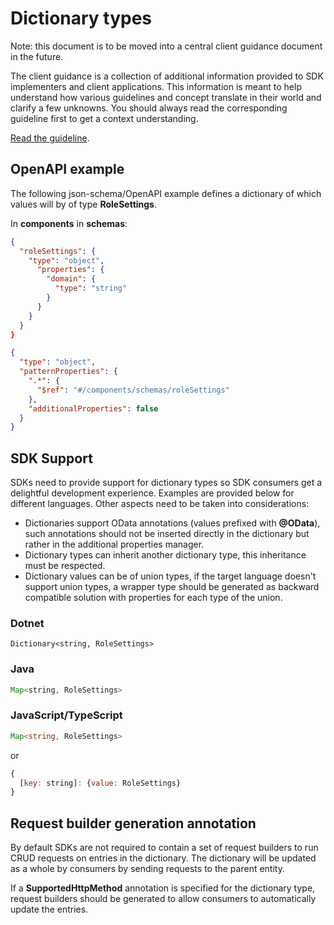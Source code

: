 # Dictionary types

Note: this document is to be moved into a central client guidance document in the future.

The client guidance is a collection of additional information provided to SDK implementers and client applications. This information is meant to help understand how various guidelines and concept translate in their world and clarify a few unknowns. You should always read the corresponding guideline first to get a context understanding.

[Read the guideline](./index.md).

## OpenAPI example

The following json-schema/OpenAPI example defines a dictionary of which values will by of type **RoleSettings**.

In **components** in  **schemas**:

```json
{
  "roleSettings": {
    "type": "object",
      "properties": {
        "domain": {
          "type": "string"
        }
      }
    }
  }
}
```

```json
{
  "type": "object",
  "patternProperties": {
    ".*": {
      "$ref": "#/components/schemas/roleSettings"
    },
    "additionalProperties": false
  }
}
```

## SDK Support

SDKs need to provide support for dictionary types so SDK consumers get a delightful development experience. Examples are provided below for different languages. Other aspects need to be taken into considerations:

- Dictionaries support OData annotations (values prefixed with **@OData**), such annotations should not be inserted directly in the dictionary but rather in the additional properties manager.
- Dictionary types can inherit another dictionary type, this inheritance must be respected.
- Dictionary values can be of union types, if the target language doesn't support union types, a wrapper type should be generated as backward compatible solution with properties for each type of the union.

### Dotnet

```CSharp
Dictionary<string, RoleSettings>
```

### Java

```Java
Map<string, RoleSettings>
```

### JavaScript/TypeScript

```TypeScript
Map<string, RoleSettings>
```

or

```JavaScript
{
  [key: string]: {value: RoleSettings}
}
```

## Request builder generation annotation

By default SDKs are not required to contain a set of request builders to run CRUD requests on entries in the dictionary. The dictionary will be updated as a whole by consumers by sending requests to the parent entity.

If a **SupportedHttpMethod** annotation is specified for the dictionary type, request builders should be generated to allow consumers to automatically update the entries.
